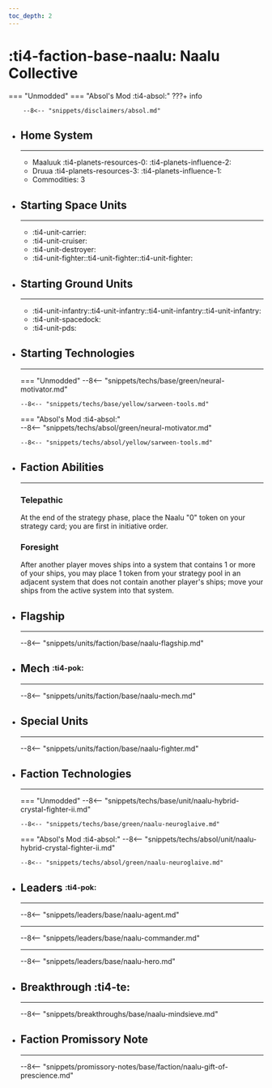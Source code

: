 ```yaml
---
toc_depth: 2
---
```


# :ti4-faction-base-naalu: Naalu Collective
=== "Unmodded"
=== "Absol's Mod :ti4-absol:" 
    ???+ info

        --8<-- "snippets/disclaimers/absol.md"

<div class="grid cards" markdown>

-   ## __Home System__

    ---

    * Maaluuk :ti4-planets-resources-0: :ti4-planets-influence-2:
    * Druua :ti4-planets-resources-3: :ti4-planets-influence-1:
    * Commodities: 3

</div>

<div class="grid cards" markdown>

-   ## __Starting Space Units__

    ---

    * :ti4-unit-carrier:
    * :ti4-unit-cruiser:
    * :ti4-unit-destroyer:
    * :ti4-unit-fighter::ti4-unit-fighter::ti4-unit-fighter:

-   ## __Starting Ground Units__

    ---

    * :ti4-unit-infantry::ti4-unit-infantry::ti4-unit-infantry::ti4-unit-infantry:
    * :ti4-unit-spacedock:
    * :ti4-unit-pds:

-   ## __Starting Technologies__

    ---
    === "Unmodded"
        --8<-- "snippets/techs/base/green/neural-motivator.md"

        --8<-- "snippets/techs/base/yellow/sarween-tools.md"

    === "Absol's Mod :ti4-absol:"  
        --8<-- "snippets/techs/absol/green/neural-motivator.md"

        --8<-- "snippets/techs/absol/yellow/sarween-tools.md"

-   ## __Faction Abilities__

    ---
    ### **Telepathic**
    
    At the end of the strategy phase, place the Naalu "0" token on your strategy card; you are first in initiative order.

    ### **Foresight**

    After another player moves ships into a system that contains 1 or more of your ships, you may place 1 token from your strategy pool in an adjacent system that does not contain another player's ships; move your ships from the active system into that system.

-   ## __Flagship__

    ---
    --8<-- "snippets/units/faction/base/naalu-flagship.md"

-   ## __Mech__ <sup><sub>:ti4-pok:</sub></sup>

    ---
    --8<-- "snippets/units/faction/base/naalu-mech.md"

</div>

<div class="grid cards" markdown>

-   ## __Special Units__

    ---
    --8<-- "snippets/units/faction/base/naalu-fighter.md"

</div>

<div class="grid cards" markdown>

-   ## __Faction Technologies__

    ---
    === "Unmodded"
        --8<-- "snippets/techs/base/unit/naalu-hybrid-crystal-fighter-ii.md"

        --8<-- "snippets/techs/base/green/naalu-neuroglaive.md"

    === "Absol's Mod :ti4-absol:"
        --8<-- "snippets/techs/absol/unit/naalu-hybrid-crystal-fighter-ii.md"

        --8<-- "snippets/techs/absol/green/naalu-neuroglaive.md"

-   ## __Leaders__ <sup><sub>:ti4-pok:</sub></sup>

    ---
    
    --8<-- "snippets/leaders/base/naalu-agent.md"

    ---

    --8<-- "snippets/leaders/base/naalu-commander.md"

    ---

    --8<-- "snippets/leaders/base/naalu-hero.md"

- ## __Breakthrough__ :ti4-te:

    ---
    --8<-- "snippets/breakthroughs/base/naalu-mindsieve.md"

-   ## __Faction Promissory Note__

    ---
    --8<-- "snippets/promissory-notes/base/faction/naalu-gift-of-prescience.md"

</div>
